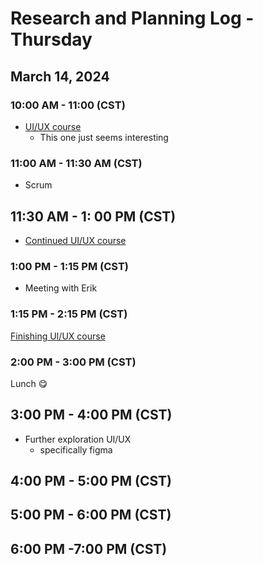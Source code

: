 # Research and Planning Log - Thursday

## March 14, 2024

### 10:00 AM - 11:00 (CST)

- [UI/UX course](https://www.codecademy.com/courses/intro-to-ui-ux/informationals/ui-and-ux-welcome)
  - This one just seems interesting

### 11:00 AM - 11:30 AM (CST)

- Scrum

## 11:30 AM - 1: 00 PM (CST)

- [Continued UI/UX course](https://www.codecademy.com/courses/intro-to-ui-ux/lessons/ui-and-ux-key-methodologies/exercises/introduction-to-ui-and-ux-methodologies)

### 1:00 PM - 1:15 PM (CST)

- Meeting with Erik

### 1:15 PM - 2:15 PM (CST)

[Finishing UI/UX course](https://www.codecademy.com/courses/intro-to-ui-ux/quizzes/ui-and-ux-wireframes-quiz)

### 2:00 PM - 3:00 PM (CST)

Lunch 😋

## 3:00 PM - 4:00 PM (CST)

- Further exploration UI/UX
  - specifically figma

## 4:00 PM - 5:00 PM (CST)

## 5:00 PM - 6:00 PM (CST)

## 6:00 PM -7:00 PM (CST)
